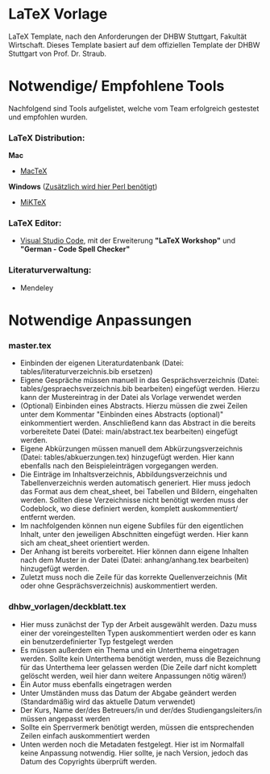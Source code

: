 # LaTeX Vorlage

LaTeX Template, nach den Anforderungen der DHBW Stuttgart, Fakultät Wirtschaft. 
Dieses Template basiert auf dem offiziellen Template der DHBW Stuttgart von Prof. Dr. Straub.

# Notwendige/ Empfohlene Tools

Nachfolgend sind Tools aufgelistet, welche vom Team erfolgreich gestestet und empfohlen wurden.

### LaTeX Distribution:

**Mac**
- [MacTeX](https://tug.org/mactex/mactex-download.html "MacTeX Download Seite")

**Windows** ([Zusätzlich wird hier Perl benötigt](http://strawberryperl.com/ "Perl for Windows"))
- [MiKTeX](https://miktex.org/download "MiKTeX Download Seite")

### LaTeX Editor:
- [Visual Studio Code](https://code.visualstudio.com/ "Visual Studio Code Download Seite"), mit der Erweiterung **"LaTeX Workshop"** und **"German - Code Spell Checker"**

### Literaturverwaltung:
- Mendeley

# Notwendige Anpassungen

### master.tex
- Einbinden der eigenen Literaturdatenbank (Datei: tables/literaturverzeichnis.bib ersetzen)
- Eigene Gespräche müssen manuell in das Gesprächsverzeichnis (Datei: tables/gespraechsverzeichnis.bib bearbeiten) eingefügt werden. Hierzu kann der Mustereintrag in der Datei als Vorlage verwendet werden
- (Optional) Einbinden eines Abstracts. Hierzu müssen die zwei Zeilen unter dem Kommentar "Einbinden eines Abstracts (optional)" einkommentiert werden. Anschließend kann das Abstract in die bereits vorbereitete Datei (Datei: main/abstract.tex bearbeiten) eingefügt werden.
- Eigene Abkürzungen müssen manuell dem Abkürzungsverzeichnis (Datei: tables/abkuerzungen.tex) hinzugefügt werden. Hier kann ebenfalls nach den Beispieleinträgen vorgegangen werden.
- Die Einträge im Inhaltsverzeichnis, Abbildungsverzeichnis und Tabellenverzeichnis werden automatisch generiert. Hier muss jedoch das Format aus dem cheat_sheet, bei Tabellen und Bildern, eingehalten werden. Sollten diese Verzeichnisse nicht benötigt werden muss der Codeblock, wo diese definiert werden, komplett auskommentiert/ entfernt werden.
- Im nachfolgenden können nun eigene Subfiles für den eigentlichen Inhalt, unter den jeweiligen Abschnitten eingefügt werden. Hier kann sich am cheat_sheet orientiert werden.
- Der Anhang ist bereits vorbereitet. Hier können dann eigene Inhalten nach dem Muster in der Datei (Datei: anhang/anhang.tex bearbeiten) hinzugefügt werden.
- Zuletzt muss noch die Zeile für das korrekte Quellenverzeichnis (Mit oder ohne Gesprächsverzeichnis) auskommentiert werden.

### dhbw_vorlagen/deckblatt.tex
- Hier muss zunächst der Typ der Arbeit ausgewählt werden. Dazu muss einer der voreingestellten Typen auskommentiert werden oder es kann ein benutzerdefinierter Typ festgelegt werden
- Es müssen außerdem ein Thema und ein Unterthema eingetragen werden. Sollte kein Unterthema benötigt werden, muss die Bezeichnung für das Unterthema leer gelassen werden (Die Zeile darf nicht komplett gelöscht werden, weil hier dann weitere Anpassungen nötig wären!)
- Ein Autor muss ebenfalls eingetragen werden
- Unter Umständen muss das Datum der Abgabe geändert werden (Standardmäßig wird das aktuelle Datum verwendet)
- Der Kurs, Name der/des Betreuers/in und der/des Studiengangsleiters/in müssen angepasst werden
- Sollte ein Sperrvermerk benötigt werden, müssen die entsprechenden Zeilen einfach auskommentiert werden
- Unten werden noch die Metadaten festgelegt. Hier ist im Normalfall keine Anpassung notwendig. Hier sollte, je nach Version, jedoch das Datum des Copyrights überprüft werden.


